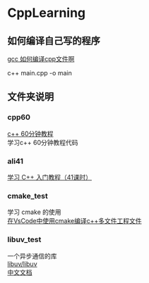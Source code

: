 # CppLearning
## 如何编译自己写的程序
[gcc 如何编译cpp文件啊](https://blog.csdn.net/zhoutianzi12/article/details/107565921)
  
c++ main.cpp -o main 

## 文件夹说明
### cpp60
[c++ 60分钟教程](http://c.biancheng.net/cpp/biancheng/view/2755.html)  
学习c++ 60分钟教程代码

### ali41
[学习 C++ 入门教程（41课时）]([C++从入门到小项目](https://www.notion.so/C-930b08a16f454d2ca4feea848b498d22))

### cmake_test
学习 cmake 的使用  
[在VsCode中使用cmake编译c++多文件工程文件](https://blog.csdn.net/qq_41603726/article/details/108805420)

### libuv_test
一个异步通信的库  
[libuv/libuv](https://github.com/libuv/libuv)  
[中文文档](https://luohaha.github.io/Chinese-uvbook/source/processes.html)